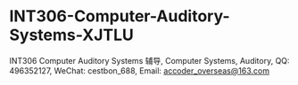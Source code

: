 # INT306-Computer-Auditory-Systems-XJTLU
INT306 Computer Auditory Systems 辅导, Computer Systems, Auditory, QQ: 496352127, WeChat: cestbon_688, Email: accoder_overseas@163.com
